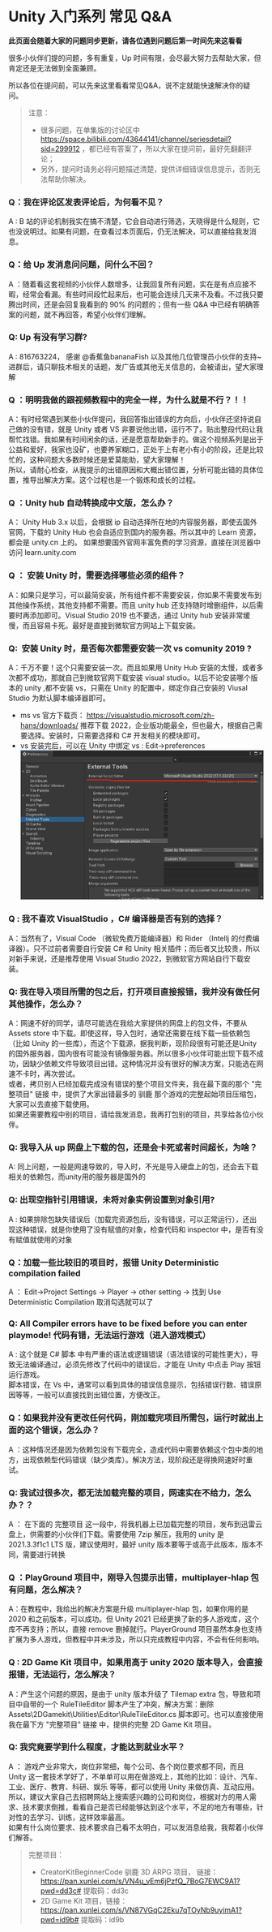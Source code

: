 # Unity 入门系列 常见 Q&A

**此页面会随着大家的问题同步更新，请各位遇到问题后第一时间先来这看看**

很多小伙伴们提的问题，多有重复，Up 时间有限，会尽最大努力去帮助大家，但肯定还是无法做到全面兼顾。

所以各位在提问前，可以先来这里看看常见Q&A，说不定就能快速解决你的疑问。



>注意：  
>* 很多问题，在单集版的讨论区中 https://space.bilibili.com/43644141/channel/seriesdetail?sid=299912 ，都已经有答案了，所以大家在提问前，最好先翻翻评论；  
>* 另外，提问时请务必将问题描述清楚，提供详细错误信息提示，否则无法帮助你解决。

### Q：我在评论区发表评论后，为何看不见？

A : B 站的评论机制我实在搞不清楚，它会自动进行筛选，天晓得是什么规则，它也没说明过。如果有问题，在查看过本页面后，仍无法解决，可以直接给我发消息。

### Q：给 Up 发消息问问题，问什么不回？

A ：随着看这套视频的小伙伴人数增多，让我回复所有问题，实在是有点应接不暇，经常会看漏。有些时间段忙起来后，也可能会连续几天来不及看。不过我只要腾出时间，还是会回复我看到的 90% 的问题的；但有一些 Q&A 中已经有明确答案的问题，就不再回答，希望小伙伴们理解。

### Q: Up 有没有学习群?

A : 816763224， 感谢 @香蕉鱼bananaFish 以及其他几位管理员小伙伴的支持~ 进群后，请只聊技术相关的话题，发广告或其他无关信息的，会被请出，望大家理解

### Q ：明明我做的跟视频教程中的完全一样，为什么就是不行？！！

A：有时经常遇到某些小伙伴提问，我回答指出错误的方向后，小伙伴还坚持说自己做的没有错，就是 Unity 或者 VS 非要说他出错，运行不了。贴出整段代码让我帮忙找错。我如果有时间闲余的话，还是愿意帮助新手的。做这个视频系列是出于公益和爱好，我家也没矿，也要养家糊口，正处于上有老小有小的阶段，还是比较忙的，这种问题大多数时候还是爱莫能助，望大家理解！  
所以，请耐心检查，从我提示的出错原因和大概出错位置，分析可能出错的具体位置，推导出解决方案。这个过程也是一个锻炼和成长的过程。

### Q ：Unity hub 自动转换成中文版，怎么办？

A： Unity Hub 3.x 以后，会根据 ip 自动选择所在地的内容服务器，即使去国外官网，下载的 Unity Hub 也会自适应到国内的服务器。所以其中的 Learn 资源，都会是 unity.cn 上的。
如果想要国外官网丰富免费的学习资源，直接在浏览器中访问 learn.unity.com

### Q ： 安装 Unity 时，需要选择哪些必须的组件？

A：如果只是学习，可以最简安装，所有组件都不需要安装，你如果不需要发布到其他操作系统，其他支持都不需要。而且 unity hub 还支持随时增删组件，以后需要时再添加即可。Visual Studio 2019 也不要选，通过 Unity hub 安装非常缓慢，而且容易卡死。最好是直接到微软官方网站上下载安装。

### Q:  安装 Unity 时，是否每次都需要安装一次 vs comunity 2019 ?

A：千万不要！这个只需要安装一次。而且如果用 Unity Hub 安装的太慢，或者多次都不成功，那就自己到微软官网下载安装 visual studio。以后不论安装哪个版本的 unity ,都不安装 vs，只需在 Unity 的配置中，绑定你自己安装的 Viusal Studio 为默认脚本编译器即可。  
* ms vs 官方下载页： https://visualstudio.microsoft.com/zh-hans/downloads/ 推荐下载 2022，企业版功能最全，但也最大，根据自己需要选择。安装时，只需要选择和 C# 开发相关的模块即可。  
* vs 安装完后，可以在 Unity 中绑定  vs : Edit->preferences ![](/imgs/Q&A1.png)

### Q : 我不喜欢 VisualStudio ，C# 编译器是否有别的选择？

A：当然有了，Visual Code （微软免费万能编译器）和 Rider （Intellj 的付费编译器）。只不过前者需要自行安装 C# 和 Unity 相关插件；而后者又比较贵，所以对新手来说，还是推荐使用 Visual Studio 2022，到微软官方网站自行下载安装。

### Q: 我在导入项目所需的包之后，打开项目直接报错，我并没有做任何其他操作，怎么办？

A：网速不好的同学，请尽可能选在我给大家提供的网盘上的包文件，不要从 Assets store 中下载。即使这样，导入包时，通常还需要在线下载一些依赖包（比如 Unity 的一些库），而这个下载源，据我判断，现阶段很有可能还是Unity的国外服务器，国内很有可能没有镜像服务器。所以很多小伙伴可能出现下载不成功，因缺少依赖文件导致项目出错。这种情况并没有很好的解决方案，只能选在网速不卡时，再次尝试。  
或者，拷贝别人已经加载完成没有错误的整个项目文件夹，我在最下面的那个 "完整项目" 链接 中，提供了大家出错最多的 驯鹿 那个游戏的完整起始项目压缩包，大家可以去直接下载使用。  
如果还需要教程中别的项目，请给我发消息，我再打包别的项目，共享给各位小伙伴。

### Q: 我导入从 up 网盘上下载的包，还是会卡死或者时间超长，为啥？  

A: 同上问题，一般是网速导致的，导入时，不光是导入硬盘上的包，还会去下载相关的依赖包，而unity用的服务器是国外的

### Q: 出现空指针引用错误，未将对象实例设置到对象引用?

A : 如果排除包缺失错误后（加载完资源包后，没有错误，可以正常运行），还出现这种错误，就是你使用了没有赋值的对象，检查代码和 inspector 中，是否有没有赋值就使用的对象

### Q：加载一些比较旧的项目时，报错 Unity Deterministic compilation failed 

A ： Edit→Project Settings → Player -> other setting -> 找到 Use Deterministic Compilation 取消勾选就可以了

### Q: All Compiler errors have to be fixed before you can enter playmode! 代码有错，无法运行游戏（进入游戏模式）

A : 这个就是 C# 脚本 中有严重的语法或逻辑错误（语法错误的可能性更大），导致无法编译通过，必须先修改了代码中的错误后，才能在 Unity 中点击 Play 按钮运行游戏。  
脚本错误，在 Vs 中，通常可以看到具体的错误信息提示，包括错误行数、错误原因等等，一般可以直接找到出错位置，方便改正。   

### Q：如果我并没有更改任何代码，刚加载完项目所需包，运行时就出上面的这个错误，怎么办？  

A ：这种情况还是因为依赖包没有下载完全，造成代码中需要依赖这个包中类的地方，出现依赖型代码错误（缺少类库）。解决方法，现阶段还是得换网速好时重试。

### Q: 我试过很多次，都无法加载完整的项目，网速实在不给力，怎么办？？  

A ： 在下面的 完整项目 这一段中，将我机器上已加载完整的项目，发布到迅雷云盘上，供需要的小伙伴们下载。需要使用 7zip 解压，我用的 unity 是 2021.3.3f1c1 LTS 版，建议使用时，最好 unity 版本要等于或高于此版本，版本不同，需要进行转换

### Q ：PlayGround 项目中，刚导入包提示出错，multiplayer-hlap 包有问题，怎么解决？

A：在教程中，我给出的解决方案是升级 multiplayer-hlap 包，如果你用的是 2020 和之前版本，可以成功。但 Unity 2021 已经更换了新的多人游戏库，这个库不再支持；所以，直接 remove 删掉就行。PlayerGround 项目虽然本身也支持扩展为多人游戏，但教程中并未涉及，所以只完成教程中内容，不会有任何影响。

### Q : 2D Game Kit 项目中，如果用高于 unity 2020 版本导入，会直接报错，无法运行，怎么解决？

A：产生这个问题的原因，是由于 unity 版本升级了 Tilemap extra 包，导致和项目中自带的一个 RuleTileEditor 脚本产生了冲突，解决方案：删除 Assets\2DGamekit\Utilities\Editor\RuleTileEditor.cs 脚本即可。也可以直接使用我在最下方 "完整项目" 链接 中，提供的完整 2D Game Kit 项目。

### Q: 我究竟要学到什么程度，才能达到就业水平？

A ： 游戏产业非常大，岗位非常细，每个公司、各个岗位要求都不同，而且 Unity 这一套技术学好了，不单单可以用在做游戏上，其他的比如：设计、汽车、工业、医疗、教育、科研、娱乐 等等，都可以使用 Unity 来做仿真、互动应用。  
所以，建议大家自己去招聘网站上搜索感兴趣的公司和岗位，根据对方的用人需求、技术要求倒推，看看自己是否已经能够达到这个水平，不足的地方有哪些，针对性的去学习、训练，这样效率最高。  
如果有什么岗位要求、技术要求自己看不太明白，可以发消息给我，我帮着小伙伴们解答。


> 完整项目：
> * CreatorKitBeginnerCode 驯鹿 3D ARPG 项目， 链接：https://pan.xunlei.com/s/VN4u_vEm6jPzfQ_7BoG7EWC9A1?pwd=dd3c# 提取码：dd3c
> * 2D Game Kit 项目，链接：https://pan.xunlei.com/s/VN87VGqC2Eku7qTOyNb9uyimA1?pwd=id9b# 提取码：id9b